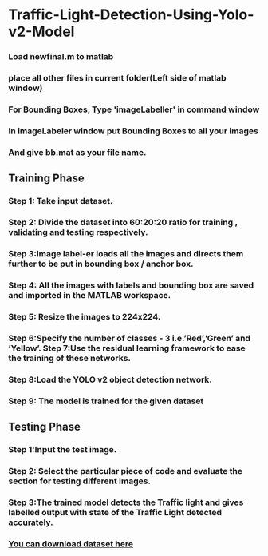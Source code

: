 # Traffic-Light-Detection-Using-Yolo-v2-Model


### Load newfinal.m to matlab
### place all other files in current folder(Left side of matlab window)
### For Bounding Boxes, Type 'imageLabeller' in command window
### In imageLabeler window put Bounding Boxes to all your images
### And give bb.mat as your file name.


## Training Phase 

### Step 1: Take input dataset. 
### Step 2: Divide the dataset into 60:20:20 ratio for training , validating and testing respectively. 
### Step 3:Image label-er loads all the images and directs them further to be put in bounding box / anchor box. 
### Step 4: All the images with labels and bounding box are saved and imported in the MATLAB workspace. 
### Step 5: Resize the images to 224x224. 
### Step 6:Specify the number of classes - 3 i.e.’Red’,’Green’ and ’Yellow’. Step 7:Use the residual learning framework to ease the training of these networks.
### Step 8:Load the YOLO v2 object detection network. 
### Step 9: The model is trained for the given dataset


## Testing Phase 

### Step 1:Input the test image.
### Step 2: Select the particular piece of code and evaluate the section for testing different images. 
### Step 3:The trained model detects the Traffic light and gives labelled output with state of the Traffic Light detected accurately. 


### [You can download dataset here](https://docs.github.com/en/github/writing-on-github/getting-started-with-writing-and-formatting-on-github/basic-writing-and-formatting-syntax)
